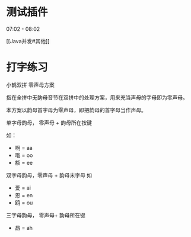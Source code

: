 # 测试插件



07:02 - 08:02

[[Java并发#其他]]


# 打字练习


小鹤双拼
零声母方案

指在全拼中无韵母音节在双拼中的处理方案，用来充当声母的字母即为零声母。

本方案以韵母首字母为零声母，即把韵母的首字母当作声母。

单字母韵母， 零声母 + 韵母所在按键

如：
- 啊 = aa
- 哦 = oo
- 额 = ee

双字母韵母，零声母 + 韵母末字母
如
- 爱 = ai
- 恩 = en
- 鸥 = ou

三字母韵母， 零声母+ 韵母所在键
- 昂 = ah